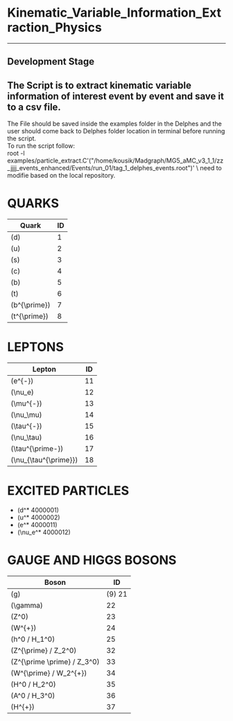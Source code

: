 # Kinematic_Variable_Information_Extraction_Physics
--------------------------------------------------------
Development Stage
--------------------------------------------------------

The Script is to extract kinematic variable information of interest event by event and save it to a csv file.
--------------------------------------------------------
The File should be saved inside the examples folder in the Delphes and the user should come back to Delphes folder location in terminal before running the script. <br/> 
To run the script follow: <br/> 
root -l examples/particle_extract.C'("/home/kousik/Madgraph/MG5_aMC_v3_1_1/zz_jjjj_events_enhanced/Events/run_01/tag_1_delphes_events.root")' \\ need to modifie based on the local repository.
# QUARKS
| Quark | ID |
|-------|----|
| \(d\) | 1  |
| \(u\) | 2  |
| \(s\) | 3  |
| \(c\) | 4  |
| \(b\) | 5  |
| \(t\) | 6  |
| \(b^{\prime}\) | 7 |
| \(t^{\prime}\) | 8 |

# LEPTONS
| Lepton | ID |
|--------|----|
| \(e^{-}\) | 11 |
| \(\nu_e\) | 12 |
| \(\mu^{-}\) | 13 |
| \(\nu_\mu\) | 14 |
| \(\tau^{-}\) | 15 |
| \(\nu_\tau\) | 16 |
| \(\tau^{\prime-}\) | 17 |
| \(\nu_{\tau^{\prime}}\) | 18 |

# EXCITED PARTICLES
- \(d^* 4000001\)
- \(u^* 4000002\)
- \(e^* 4000011\)
- \(\nu_e^* 4000012\)

# GAUGE AND HIGGS BOSONS
| Boson | ID |
|-------|----|
| \(g\) | (9) 21 |
| \(\gamma\) | 22 |
| \(Z^0\) | 23 |
| \(W^{+}\) | 24 |
| \(h^0 / H_1^0\) | 25 |
| \(Z^{\prime} / Z_2^0\) | 32 |
| \(Z^{\prime \prime} / Z_3^0\) | 33 |
| \(W^{\prime} / W_2^{+}\) | 34 |
| \(H^0 / H_2^0\) | 35 |
| \(A^0 / H_3^0\) | 36 |
| \(H^{+}\) | 37 |

